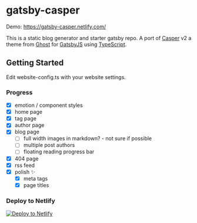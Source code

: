 # gatsby-casper

Demo: https://gatsby-casper.netlify.com/

This is a static blog generator and starter gatsby repo. A port of [Casper](https://github.com/TryGhost/Casper) v2 a theme from [Ghost](https://ghost.org/) for [GatsbyJS](https://www.gatsbyjs.org/) using [TypeScript](https://www.typescriptlang.org/).

## Getting Started

Edit website-config.ts with your website settings.

### Progress

- [x] emotion / component styles
- [x] home page
- [x] tag page
- [x] author page
- [x] blog page
  - [ ] full width images in markdown? - not sure if possible
  - [ ] multiple post authors
  - [ ] floating reading progress bar
- [x] 404 page
- [x] rss feed
- [x] polish ✨
  - [x] meta tags
  - [x] page titles

### Deploy to Netlify

[![Deploy to Netlify](https://www.netlify.com/img/deploy/button.svg)](https://app.netlify.com/start/deploy?repository=https://github.com/scttcper/gatsby-casper)
